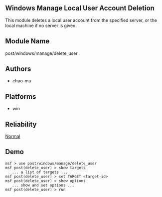 ## Windows Manage Local User Account Deletion

This module deletes a local user account from the specified 
server, or the local machine if no server is given.


## Module Name
post/windows/manage/delete_user

## Authors
* chao-mu





## Platforms
* win

## Reliability
[Normal](https://github.com/rapid7/metasploit-framework/wiki/Exploit-Ranking)

## Demo

```
msf > use post/windows/manage/delete_user
msf post(delete_user) > show targets
   ... a list of targets ...
msf post(delete_user) > set TARGET <target-id>
msf post(delete_user) > show options
   ... show and set options ...
msf post(delete_user) > run
```
    
    